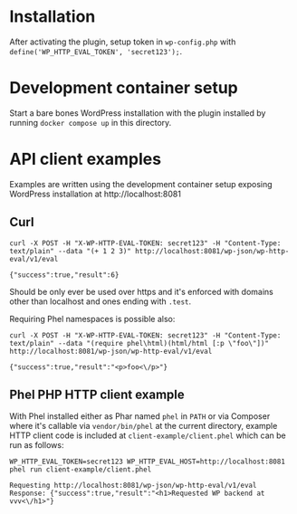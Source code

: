 # Installation

After activating the plugin, setup token in `wp-config.php` with `define('WP_HTTP_EVAL_TOKEN', 'secret123');`.

# Development container setup

Start a bare bones WordPress installation with the plugin installed by running `docker compose up` in this directory.

# API client examples

Examples are written using the development container setup exposing WordPress installation at http://localhost:8081

## Curl

```
curl -X POST -H "X-WP-HTTP-EVAL-TOKEN: secret123" -H "Content-Type: text/plain" --data "(+ 1 2 3)" http://localhost:8081/wp-json/wp-http-eval/v1/eval

{"success":true,"result":6}
```

Should be only ever be used over https and it's enforced with domains other than localhost and ones ending with `.test`.

Requiring Phel namespaces is possible also:
```
curl -X POST -H "X-WP-HTTP-EVAL-TOKEN: secret123" -H "Content-Type: text/plain" --data "(require phel\html)(html/html [:p \"foo\"])" http://localhost:8081/wp-json/wp-http-eval/v1/eval

{"success":true,"result":"<p>foo<\/p>"}
```

## Phel PHP HTTP client example

With Phel installed either as Phar named `phel` in `PATH` or via Composer where it's callable via `vendor/bin/phel` at the current directory, example HTTP client code is included at `client-example/client.phel` which can be run as follows:

```
WP_HTTP_EVAL_TOKEN=secret123 WP_HTTP_EVAL_HOST=http://localhost:8081 phel run client-example/client.phel

Requesting http://localhost:8081/wp-json/wp-http-eval/v1/eval
Response: {"success":true,"result":"<h1>Requested WP backend at vvv<\/h1>"}
```
